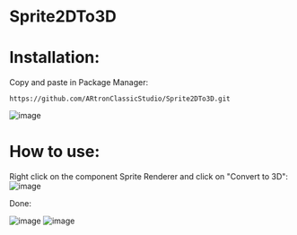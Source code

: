 # Sprite2DTo3D

# Installation:
Copy and paste in Package Manager:
~~~
https://github.com/ARtronClassicStudio/Sprite2DTo3D.git
~~~
![image](https://user-images.githubusercontent.com/68843488/222916314-39a9914a-e730-45d3-bdc9-c4ec6dc05954.png)

# How to use:

Right click on the component Sprite Renderer and click on "Convert to 3D":
![image](https://user-images.githubusercontent.com/68843488/222916542-7a8baf36-b5f3-4fd2-b0fc-0987469d82a5.png)

Done:

![image](https://user-images.githubusercontent.com/68843488/222916680-144531b4-a2d6-498f-91f4-4505b90c0326.png)
![image](https://user-images.githubusercontent.com/68843488/222916722-4b10d1e1-3e9d-4953-9467-2372cd4aaa49.png)

